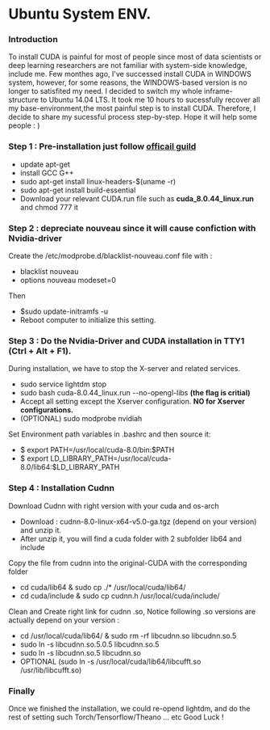 # Ubuntu System ENV.

### Introduction 

To install CUDA is painful for most of people since most of data scientists or deep learning researchers are not familiar with system-side knowledge, include me. Few monthes ago, I've successed install CUDA in WINDOWS system, however, for some reasons, the WINDOWS-based version is no longer to satisfited my need. I decided to switch my whole inframe-structure to Ubuntu 14.04 LTS. It took me 10 hours to sucessfully recover all my base-environment,the most painful step is to install CUDA. Therefore, I decide to share my sucessful process step-by-step. Hope it will help some people : )


### Step 1 : Pre-installation just follow [officail guild](http://developer.download.nvidia.com/compute/cuda/8.0/secure/prod/docs/sidebar/CUDA_Installation_Guide_Linux.pdf?autho=1478535150_deefbbf1f764ec2a59a02727d0c95c05&file=CUDA_Installation_Guide_Linux.pdf)

- update apt-get
- install GCC G++ 
- sudo apt-get install linux-headers-$(uname -r)
- sudo apt-get install build-essential
- Download your relevant CUDA.run file such as **cuda_8.0.44_linux.run** and chmod 777 it 

### Step 2 : depreciate nouveau since it will cause confiction with Nvidia-driver

Create the /etc/modprobe.d/blacklist-nouveau.conf file with :
 - blacklist nouveau
 - options nouveau modeset=0

Then 
 - $sudo update-initramfs -u
 - Reboot computer to initialize this setting.

### Step 3 : Do the Nvidia-Driver and CUDA installation in TTY1 (Ctrl + Alt + F1).

During installation, we have to stop the X-server and related services.
- sudo service lightdm stop
- sudo bash cuda-8.0.44_linux.run --no-opengl-libs **(the flag is critial)**
- Accept all setting except the Xserver configuration. **NO for Xserver configurations.**
- (OPTIONAL) sudo modprobe nvidiah

Set Environment path variables in .bashrc and then source it:
- $ export PATH=/usr/local/cuda-8.0/bin:$PATH
- $ export LD_LIBRARY_PATH=/usr/local/cuda-8.0/lib64:$LD_LIBRARY_PATH

### Step 4 : Installation Cudnn

Download Cudnn with right version with your cuda and os-arch
- Download : cudnn-8.0-linux-x64-v5.0-ga.tgz (depend on your version) and unzip it.
- After unzip it, you will find a cuda folder with 2 subfolder lib64 and include

Copy the file from cudnn into the original-CUDA with the corresponding folder
 - cd cuda/lib64 & sudo cp ./* /usr/local/cuda/lib64/ 
 - cd cuda/include & sudo cp cudnn.h /usr/local/cuda/include/
 
Clean and Create right link for cudnn .so, Notice following .so versions are actually depend on your version : 
- cd /usr/local/cuda/lib64/ & sudo rm -rf libcudnn.so libcudnn.so.5 
- sudo ln -s libcudnn.so.5.0.5 libcudnn.so.5 
- sudo ln -s libcudnn.so.5 libcudnn.so 
- OPTIONAL (sudo ln -s /usr/local/cuda/lib64/libcufft.so /usr/lib/libcufft.so) 

### Finally

Once we finished the installation, we could re-opend lightdm, and do the rest of setting such Torch/Tensorflow/Theano ... etc
Good Luck !
